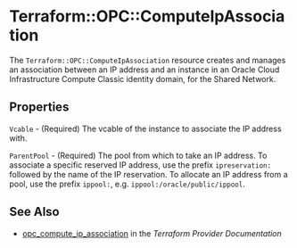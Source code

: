 # Terraform::OPC::ComputeIpAssociation

The ``Terraform::OPC::ComputeIpAssociation`` resource creates and manages an association between an IP address and an instance in
an Oracle Cloud Infrastructure Compute Classic identity domain, for the Shared Network.

## Properties

`Vcable` - (Required) The vcable of the instance to associate the IP address with.

`ParentPool` - (Required) The pool from which to take an IP address. To associate a specific reserved IP address, use
the prefix `ipreservation:` followed by the name of the IP reservation. To allocate an IP address from a pool, use the
prefix `ippool:`, e.g. `ippool:/oracle/public/ippool`.


## See Also

* [opc_compute_ip_association](https://www.terraform.io/docs/providers/opc/r/compute_ip_association.html) in the _Terraform Provider Documentation_